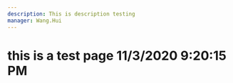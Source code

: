 ```yaml
---
description: This is description testing
manager: Wang.Hui
---
```

# this is a test page 11/3/2020 9:20:15 PM